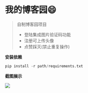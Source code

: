 # 我的博客园😄 

> 自制博客园项目
>
> - 登陆集成图片验证码功能
> - 注册可上传头像
> - 点赞踩灭(禁止重复操作)

**安装依赖**

```python
pip install -r path/requirements.txt 
```

**截图展示**

![](https://github.com/newderezzed/My-Blog-Project/blob/master/gif/2018-07-03_17-30-29.gif?raw=true)
